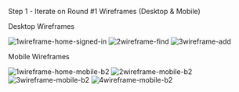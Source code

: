 Step 1 - Iterate on Round #1 Wireframes (Desktop & Mobile)

Desktop Wireframes

![1wireframe-home-signed-in](https://cloud.githubusercontent.com/assets/12971916/8308977/dd567dae-1995-11e5-8502-d80840632f1f.jpg)
![2wireframe-find](https://cloud.githubusercontent.com/assets/12971916/8308979/dd5d5462-1995-11e5-8b93-7ee839758752.jpg)
![3wireframe-add](https://cloud.githubusercontent.com/assets/12971916/8308978/dd5d3ca2-1995-11e5-8712-cefe5b993da0.jpg)

Mobile Wireframes

![1wireframe-home-mobile-b2](https://cloud.githubusercontent.com/assets/12971916/8312444/83ff1b5c-19aa-11e5-953e-42f6889b7ae6.jpg)
![2wireframe-mobile-b2](https://cloud.githubusercontent.com/assets/12971916/8312445/83ff5b26-19aa-11e5-806c-4bddc1a080ff.jpg)
![3wireframe-mobile-b2](https://cloud.githubusercontent.com/assets/12971916/8312446/83ff950a-19aa-11e5-9552-018117ae7489.jpg)
![4wireframe-mobile-b2](https://cloud.githubusercontent.com/assets/12971916/8312443/83fea71c-19aa-11e5-9db0-0cdf8f652f98.jpg)
